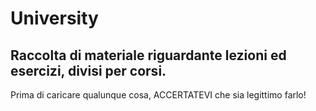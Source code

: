 # University
Raccolta di materiale riguardante lezioni ed esercizi, divisi per corsi.
----


Prima di caricare qualunque cosa, ACCERTATEVI che sia legittimo farlo!
